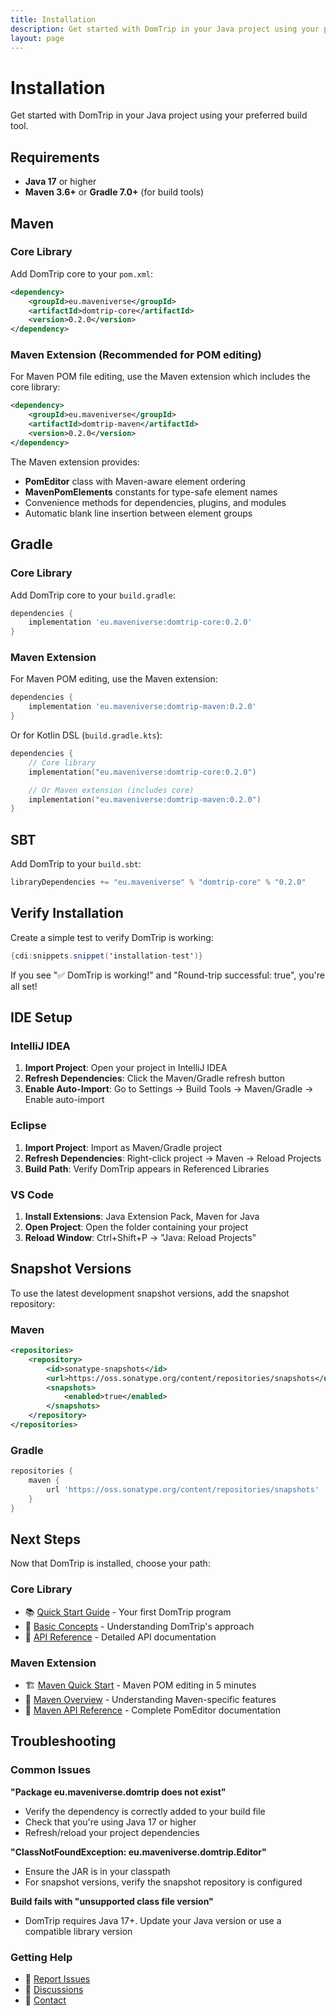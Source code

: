 ```yaml
---
title: Installation
description: Get started with DomTrip in your Java project using your preferred build tool
layout: page
---
```


# Installation

Get started with DomTrip in your Java project using your preferred build tool.

## Requirements

- **Java 17** or higher
- **Maven 3.6+** or **Gradle 7.0+** (for build tools)

## Maven

### Core Library

Add DomTrip core to your `pom.xml`:

```xml
<dependency>
    <groupId>eu.maveniverse</groupId>
    <artifactId>domtrip-core</artifactId>
    <version>0.2.0</version>
</dependency>
```

### Maven Extension (Recommended for POM editing)

For Maven POM file editing, use the Maven extension which includes the core library:

```xml
<dependency>
    <groupId>eu.maveniverse</groupId>
    <artifactId>domtrip-maven</artifactId>
    <version>0.2.0</version>
</dependency>
```

The Maven extension provides:
- **PomEditor** class with Maven-aware element ordering
- **MavenPomElements** constants for type-safe element names
- Convenience methods for dependencies, plugins, and modules
- Automatic blank line insertion between element groups

## Gradle

### Core Library

Add DomTrip core to your `build.gradle`:

```groovy
dependencies {
    implementation 'eu.maveniverse:domtrip-core:0.2.0'
}
```

### Maven Extension

For Maven POM editing, use the Maven extension:

```groovy
dependencies {
    implementation 'eu.maveniverse:domtrip-maven:0.2.0'
}
```

Or for Kotlin DSL (`build.gradle.kts`):

```kotlin
dependencies {
    // Core library
    implementation("eu.maveniverse:domtrip-core:0.2.0")

    // Or Maven extension (includes core)
    implementation("eu.maveniverse:domtrip-maven:0.2.0")
}
```

## SBT

Add DomTrip to your `build.sbt`:

```scala
libraryDependencies += "eu.maveniverse" % "domtrip-core" % "0.2.0"
```

## Verify Installation

Create a simple test to verify DomTrip is working:

```java
{cdi:snippets.snippet('installation-test')}
```

If you see "✅ DomTrip is working!" and "Round-trip successful: true", you're all set!

## IDE Setup

### IntelliJ IDEA

1. **Import Project**: Open your project in IntelliJ IDEA
2. **Refresh Dependencies**: Click the Maven/Gradle refresh button
3. **Enable Auto-Import**: Go to Settings → Build Tools → Maven/Gradle → Enable auto-import

### Eclipse

1. **Import Project**: Import as Maven/Gradle project
2. **Refresh Dependencies**: Right-click project → Maven → Reload Projects
3. **Build Path**: Verify DomTrip appears in Referenced Libraries

### VS Code

1. **Install Extensions**: Java Extension Pack, Maven for Java
2. **Open Project**: Open the folder containing your project
3. **Reload Window**: Ctrl+Shift+P → "Java: Reload Projects"

## Snapshot Versions

To use the latest development snapshot versions, add the snapshot repository:

### Maven

```xml
<repositories>
    <repository>
        <id>sonatype-snapshots</id>
        <url>https://oss.sonatype.org/content/repositories/snapshots</url>
        <snapshots>
            <enabled>true</enabled>
        </snapshots>
    </repository>
</repositories>
```

### Gradle

```groovy
repositories {
    maven {
        url 'https://oss.sonatype.org/content/repositories/snapshots'
    }
}
```

## Next Steps

Now that DomTrip is installed, choose your path:

### Core Library
- 📚 [Quick Start Guide](../../docs/getting-started/quick-start/) - Your first DomTrip program
- 🧠 [Basic Concepts](../../docs/getting-started/basic-concepts/) - Understanding DomTrip's approach
- 🚀 [API Reference](../../docs/api/editor/) - Detailed API documentation

### Maven Extension
- 🏗️ [Maven Quick Start](../../docs/maven/quick-start/) - Maven POM editing in 5 minutes
- 📖 [Maven Overview](../../docs/maven/overview/) - Understanding Maven-specific features
- 🔧 [Maven API Reference](../../docs/maven/api/) - Complete PomEditor documentation

## Troubleshooting

### Common Issues

**"Package eu.maveniverse.domtrip does not exist"**
- Verify the dependency is correctly added to your build file
- Check that you're using Java 17 or higher
- Refresh/reload your project dependencies

**"ClassNotFoundException: eu.maveniverse.domtrip.Editor"**
- Ensure the JAR is in your classpath
- For snapshot versions, verify the snapshot repository is configured

**Build fails with "unsupported class file version"**
- DomTrip requires Java 17+. Update your Java version or use a compatible library version

### Getting Help

- 🐛 [Report Issues](https://github.com/maveniverse/domtrip/issues)
- 💬 [Discussions](https://github.com/maveniverse/domtrip/discussions)
- 📧 [Contact](mailto:support@maveniverse.eu)

